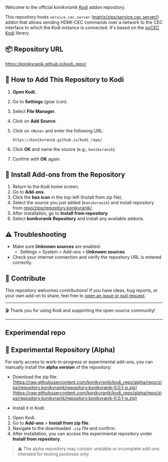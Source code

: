 
Welcome to the official *konikvranik* [Kodi](https://kodi.tv) addon repository.

This repository hosts `service.cec.server` ([matrix/zips/service.cec.server/](matrix/zips/service.cec.server/)) addon that allows sending HDMI-CEC commands over a network to the CEC interface to which the Kodi instance is connected. It's based on the [pyCEC Kodi](/konikvranik/pyCEC) library.


## 📦 Repository URL

https://konikvranik.github.io/kodi_repo/

## 🧭 How to Add This Repository to Kodi

1. **Open Kodi.**
2. Go to **Settings** (gear icon).
3. Select **File Manager**.
4. Click on **Add Source**.
5. Click on `<None>` and enter the following URL:

    ```
    https://konikvranik.github.io/kodi_repo/
    ```

6. Click **OK** and name the source (e.g., `konikvranik`).
7. Confirm with **OK** again.

## 🔧 Install Add-ons from the Repository

1. Return to the Kodi home screen.
2. Go to **Add-ons**.
3. Click the **box icon** in the top-left (Install from zip file).
4. Select the source you just added (`konikvranik`) and install repository from [repo/zips/repository.konikvranik/](repo/zips/repository.konikvranik/).
5. After installation, go to **Install from repository**.
6. Select **konikvranik Repository** and install any available addons.

## ⚠️ Troubleshooting

- Make sure **Unknown sources** are enabled:
    - Settings > System > Add-ons > **Unknown sources**
- Check your internet connection and verify the repository URL is entered correctly.

## 🤝 Contribute

This repository welcomes contributions! If you have ideas, bug reports, or your own add-on to share, feel free to [open an issue or pull request](https://github.com/konikvranik/kodi_repo).

---

🎬 Thank you for using Kodi and supporting the open-source community!

---

## Experimendal repo

## 🧪 Experimental Repository (Alpha)

For early access to work-in-progress or experimental add-ons, you can manually install the **alpha version** of the repository:

- Download the zip file:
  [https://raw.githubusercontent.com/konikvranik/kodi_repo/alpha/repo/zips/repository.konikvranik/repository.konikvranik-0.0.1-α.zip](https://raw.githubusercontent.com/konikvranik/kodi_repo/alpha/repo/zips/repository.konikvranik/repository.konikvranik-0.0.1-α.zip)

- Install it in Kodi:
1. Open Kodi.
2. Go to **Add-ons** > **Install from zip file**.
3. Navigate to the downloaded `.zip` file and confirm.
4. After installation, you can access the experimental repository under **Install from repository**.

> ⚠️ The alpha repository may contain unstable or incomplete add-ons intended for testing purposes only.
